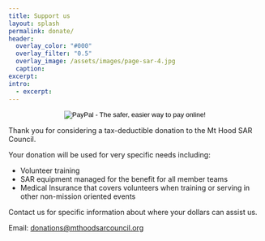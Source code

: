 ```yaml
---
title: Support us
layout: splash
permalink: donate/
header:
  overlay_color: "#000"
  overlay_filter: "0.5"
  overlay_image: /assets/images/page-sar-4.jpg
  caption:
excerpt:
intro: 
  - excerpt:
---
```

<!--PayPal Donate-->
<center><form action="https://www.paypal.com/cgi-bin/webscr" method="post" target="_blank"><input name="cmd" type="hidden" value="_s-xclick" /> <input name="hosted_button_id" type="hidden" value="8LNCEQFQDE8W2" /> <input alt="PayPal - The safer, easier way to pay online!" name="submit" src="{{ 'assets/images/pp-button.svg' | relative_url }}" type="image" /> <img src="{{ 'assets/images/pp-button.svg' | relative_url }}" alt="Support via PayPal" width="1" height="1" border="0" /></form></center>

Thank you for considering a tax-deductible donation to the Mt Hood SAR Council.

Your donation will be used for very specific needs including:

- Volunteer training
- SAR equipment managed for the benefit for all member teams
- Medical Insurance that covers volunteers when training or serving in other non-mission oriented events

Contact us for specific information about where your dollars can assist us.

Email: [donations@mthoodsarcouncil.org](mailto:donations@mthoodsarcouncil.org)